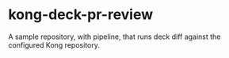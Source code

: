# kong-deck-pr-review
A sample repository, with pipeline, that runs deck diff against the configured Kong repository.
